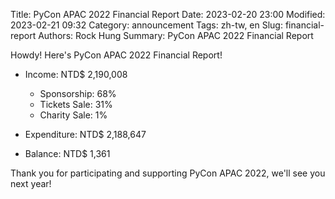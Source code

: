 Title: PyCon APAC 2022 Financial Report
Date: 2023-02-20 23:00
Modified: 2023-02-21 09:32
Category: announcement
Tags: zh-tw, en
Slug: financial-report
Authors: Rock Hung
Summary: PyCon APAC 2022 Financial Report
<!--more-->
Howdy!
Here's PyCon APAC 2022 Financial Report!

* Income: NTD$ 2,190,008
    * Sponsorship: 68%
    * Tickets Sale: 31%
    * Charity Sale: 1%

* Expenditure: NTD$ 2,188,647

* Balance: NTD$ 1,361

Thank you for participating and supporting PyCon APAC 2022, we'll see you next year!

